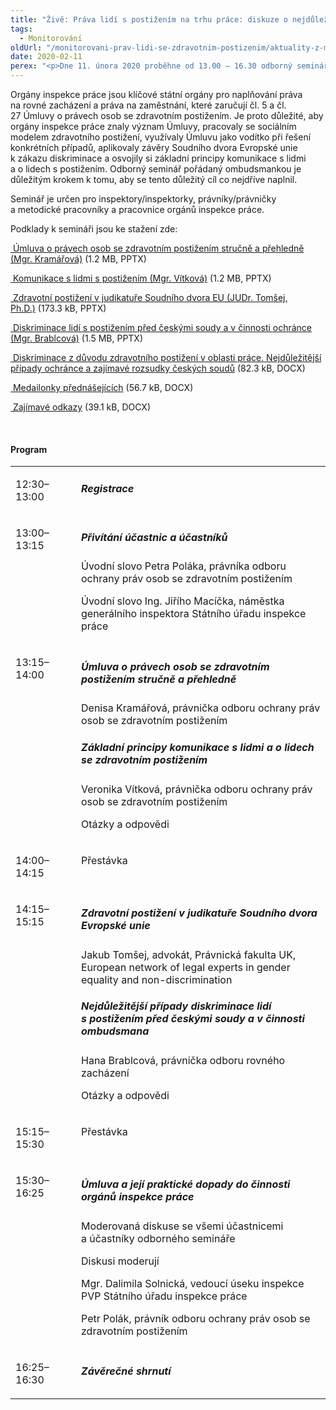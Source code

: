 ```yaml
---
title: "Živě: Práva lidí s postižením na trhu práce: diskuze o nejdůležitějších otázkách s orgány inspekce práce"
tags:
  - Monitorování
oldUrl: "/monitorovani-prav-lidi-se-zdravotnim-postizenim/aktuality-z-monitorovani/aktuality-z-monitorovani-2020/zive-prava-lidi-s-postizenim-na-trhu-prace-diskuze-o-nejdulezitejsich-otazkach-s-org/"
date: 2020-02-11
perex: "<p>Dne 11. února 2020 proběhne od 13.00 – 16.30 odborný seminář pro orgány inspekce práce. Seminář lze živě sledovat na webu ochránce. Po skončení semináře bude na webu dostupný záznam.</p>"
---
```


<!-- imported from the old website -->

<p>Orgány inspekce práce jsou klíčové státní orgány pro naplňování práva na rovné zacházení a práva na zaměstnání, které zaručují čl. 5 a čl. 27 Úmluvy o právech osob se zdravotním postižením. Je proto důležité, aby orgány inspekce práce znaly význam Úmluvy, pracovaly se sociálním modelem zdravotního postižení, využívaly Úmluvu jako vodítko při řešení konkrétních případů, aplikovaly závěry Soudního dvora Evropské unie k zákazu diskriminace a osvojily si základní principy komunikace s lidmi a o lidech s postižením. Odborný seminář pořádaný ombudsmankou je důležitým krokem k tomu, aby se tento důležitý cíl co nejdříve naplnil.</p> <p>Seminář je určen pro inspektory/inspektorky, právníky/právničky a metodické pracovníky a pracovnice orgánů inspekce práce.</p><p> Podklady k semináři jsou ke stažení zde:</p><p><a title="Otevření do nového okna" href="/uploads-import/CRPD/Konference_seminare/2020-02-11_Inspekce-prace/2020-02-11_Kramarova.pptx" target="_blank"> Úmluva o právech osob se zdravotním postižením stručně a přehledně (Mgr. Kramářová)</a> (1.2 MB, PPTX)</p><p><a title="Otevření do nového okna" href="/uploads-import/CRPD/Konference_seminare/2020-02-11_Inspekce-prace/2020-02-11_Vitkova.pptx" target="_blank"> Komunikace s lidmi s postižením (Mgr. Vítková)</a> (1.2 MB, PPTX)</p><p><a title="Otevření do nového okna" href="/uploads-import/CRPD/Konference_seminare/2020-02-11_Inspekce-prace/2020-02-11_Tomsej.pptx" target="_blank"> Zdravotní postižení v judikatuře Soudního dvora EU (JUDr. Tomšej, Ph.D.)</a> (173.3 kB, PPTX)</p><p><a title="Otevření do nového okna" href="/uploads-import/CRPD/Konference_seminare/2020-02-11_Inspekce-prace/2020-02-11_Brablcova.pptx" target="_blank"> Diskriminace lidí s postižením před českými soudy a v činnosti ochránce (Mgr. Brablcová)</a> (1.5 MB, PPTX)</p><p><a title="Otevření do nového okna" href="/uploads-import/CRPD/Konference_seminare/2020-02-11_Inspekce-prace/2020-02-11_DIS_zdravotni-postizeni_prace_soudy.docx" target="_blank"> Diskriminace z důvodu zdravotního postižení v oblasti práce. Nejdůležitější případy ochránce a zajímavé rozsudky českých soudů</a> (82.3 kB, DOCX)</p><p><a title="Otevření do nového okna" href="/uploads-import/CRPD/Konference_seminare/2020-02-11_Inspekce-prace/2020-02-11_Medailonky-prednasejicich.docx" target="_blank"> Medailonky přednášejících</a> (56.7 kB, DOCX)</p><p><a title="Otevření do nového okna" href="/uploads-import/CRPD/Konference_seminare/2020-02-11_Inspekce-prace/2020-02-11_Zajimave-odkazy.docx" target="_blank"> Zajímavé odkazy</a> (39.1 kB, DOCX)</p><br /><h4>Program</h4><p><table border="0"> <tbody><tr> <td width="104" valign="top"> <p>12:30–13:00</p> </td> <td width="500" valign="top"> <h5>Registrace </h5> </td> </tr> <tr> <td width="104" valign="top"> <p>13:00–13:15</p> </td> <td width="500" valign="top"> <h5>Přivítání účastnic a účastníků</h5> <p>Úvodní slovo Petra Poláka, právníka odboru ochrany práv osob se zdravotním postižením</p> <p>Úvodní slovo Ing. Jiřího Macíčka, náměstka generálního inspektora Státního úřadu inspekce práce</p> </td> </tr> <tr> <td width="104" valign="top"> <p>13:15–14:00</p> </td> <td width="500" valign="top"> <h5>Úmluva o právech osob se zdravotním postižením stručně a přehledně</h5> <p>Denisa Kramářová, právnička odboru ochrany práv osob se zdravotním postižením</p> <h5>Základní principy komunikace s lidmi a o lidech se zdravotním postižením</h5> <p>Veronika Vítková, právnička odboru ochrany práv osob se zdravotním postižením</p> <p>Otázky a odpovědi</p> </td> </tr> <tr> <td width="104" valign="top"> <p>14:00–14:15</p> </td> <td width="500" valign="top"> <p>Přestávka</p> </td> </tr> <tr> <td width="104" valign="top"> <p>14:15–15:15</p> </td> <td width="500" valign="top"> <h5>Zdravotní postižení v judikatuře Soudního dvora Evropské unie</h5> <p>Jakub Tomšej, advokát, Právnická fakulta UK, European network of legal experts in gender equality and non-discrimination</p> <h5>Nejdůležitější případy diskriminace lidí s postižením před českými soudy a v činnosti ombudsmana</h5> <p>Hana Brablcová, právnička odboru rovného zacházení</p> <p>Otázky a odpovědi</p> </td> </tr> <tr> <td width="104" valign="top"> <p>15:15–15:30</p> </td> <td width="500" valign="top"> <p>Přestávka</p> </td> </tr> <tr> <td width="104" valign="top"> <p>15:30–16:25</p> </td> <td width="500" valign="top"> <h5>Úmluva a její praktické dopady do činnosti orgánů inspekce práce</h5> <p>Moderovaná diskuse se všemi účastnicemi a účastníky odborného semináře</p> <p>Diskusi moderují</p> <p>Mgr. Dalimila Solnická, vedoucí úseku inspekce PVP Státního úřadu inspekce práce</p> <p>Petr Polák, právník odboru ochrany práv osob se zdravotním postižením</p> </td> </tr> <tr> <td width="104" valign="top"> <p>16:25–16:30</p> </td> <td width="500" valign="top"> <h5>Závěrečné shrnutí</h5> </td> </tr> </tbody></table></p>
